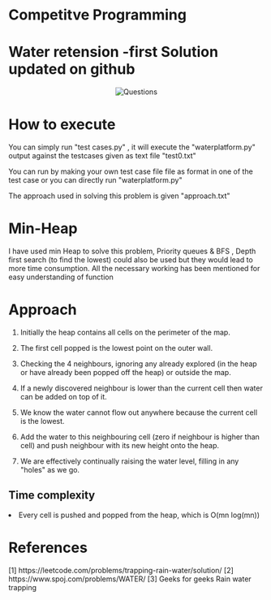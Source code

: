 # Competitve Programming
# Water retension -first Solution updated on github
<p align="center">
    <img src="https://github.com/vasantvohra/data-analytics/tree/master/water%20retention/problem%20statement.png?raw=true" alt="Questions"/>
</p>
<h1>How to execute </h1>

You can simply run "test cases.py" ,
it will execute the "waterplatform.py" output against the testcases given as text file "test0.txt"

You can run by making your own test case file file as format in one of the test case
or you can directly run  "waterplatform.py"

The approach used in solving this problem is given "approach.txt"

<h1>Min-Heap</h1>

I have used min Heap to solve this problem,
Priority queues & BFS , Depth first search (to find the lowest) could also be used but they would lead to more time consumption.
All the necessary working has been mentioned for easy understanding of function
<h1>
Approach</h1>

1. Initially the heap contains all cells on the perimeter of the map.

2. The first cell popped is the lowest point on the outer wall.

3. Checking the 4 neighbours, ignoring any already explored (in the heap or have already been popped off the heap) or outside the map.

4. If a newly discovered neighbour is lower than the current cell then water can be added on top of it.

5. We know the water cannot flow out anywhere because the current cell is the lowest.

6. Add the water to this neighbouring cell (zero if neighbour is higher than cell) and push neighbour  with its new height onto the heap.

7. We are effectively continually raising the water level, filling in any "holes" as we go.

<h2>Time complexity</h2>
<li>Every cell is pushed and popped from the heap, which is O(mn log(mn))

<h1>References</h1>
[1] https://leetcode.com/problems/trapping-rain-water/solution/
[2] https://www.spoj.com/problems/WATER/
[3] Geeks for geeks Rain water trapping




